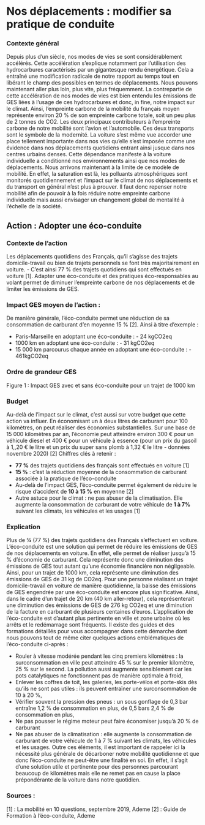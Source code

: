 # Nos déplacements : modifier sa pratique de conduite


### Contexte général
Depuis plus d’un siècle, nos modes de vies se sont considérablement accélérés. Cette accélération s’explique notamment par l’utilisation des hydrocarbures caractérisés par un gigantesque rendu énergétique. Cela a entraîné une modification radicale de notre rapport au temps tout en libérant le champ des possibles en termes de déplacements. Nous pouvons maintenant aller plus loin, plus vite, plus fréquemment. La contrepartie de cette accélération de nos modes de vies est bien entendu les émissions de GES liées à l’usage de ces hydrocarbures et donc, in fine, notre impact sur le climat. Ainsi, l’empreinte carbone de la mobilité du français moyen représente environ 20 % de son empreinte carbone totale, soit un peu plus de 2 tonnes de CO2. 
Les deux principaux contributeurs à l’empreinte carbone de notre mobilité sont l’avion et l’automobile. Ces deux transports sont le symbole de la modernité. La voiture s’est même vue accorder une place tellement importante dans nos vies qu’elle s’est imposée comme une évidence dans nos déplacements quotidiens entrant ainsi jusque dans nos centres urbains denses. Cette dépendance manifeste à la voiture individuelle a conditionné nos environnements ainsi que nos modes de déplacements. Nous arrivons maintenant à la limite de ce modèle de mobilité. En effet, la saturation est là, les polluants atmosphériques sont monitorés quotidiennement et l’impact sur le climat de nos déplacements et du transport en général n’est plus à prouver. Il faut donc repenser notre mobilité afin de pouvoir à la fois réduire notre empreinte carbone individuelle mais aussi envisager un changement global de mentalité à l’échelle de la société.


## Action : Adopter une éco-conduite
### Contexte de l’action
Les déplacements quotidiens des Français, qu’il s’agisse des trajets domicile-travail ou bien de trajets personnels se font très majoritairement en voiture. - C’est ainsi 77 % des trajets quotidiens qui sont effectués en voiture [1]. Adapter une éco-conduite et des pratiques éco-responsables au volant permet de diminuer l’empreinte carbone de nos déplacements et de limiter les émissions de GES.

### Impact GES moyen de l’action :
De manière générale, l’éco-conduite permet une réduction de sa consommation de carburant d’en moyenne 15 % [2]. Ainsi à titre d’exemple :

- Paris-Marseille en adoptant une éco-conduite : - 24 kgCO2eq
- 1000 km en adoptant une éco-conduite : - 31 kgCO2eq
- 15 000 km parcourus chaque année en adoptant une éco-conduite : - 461kgCO2eq




### Ordre de grandeur GES

Figure 1 :  Impact GES avec et sans éco-conduite pour un trajet de 1000 km 
### Budget
Au-delà de l’impact sur le climat, c’est aussi sur votre budget que cette action va influer. En économisant un à deux litres de carburant pour 100 kilomètres, on peut réaliser des économies substantielles. Sur une base de 15 000 kilomètres par an, l’économie peut atteindre environ 300 € pour un véhicule diesel et 400 € pour un véhicule à essence (pour un prix du gasoil à 1,,20 € le litre et un prix du super sans plomb à 1,32 € le litre - données novembre  2020) [2]
Chiffres clés à retenir :
- **77 %** des trajets quotidiens des français sont effectués en voiture [1]
- **15 %** : c’est la réduction moyenne de la consommation de carburant associée à la pratique de l’éco-conduite
- Au-delà de l’impact GES, l’éco-conduite permet également de réduire le risque d’accident de **10 à 15 %** en moyenne [2]
- Autre astuce pour le climat : ne pas abuser de la climatisation. Elle augmente la consommation de carburant de votre véhicule de **1 à 7%** suivant les climats, les véhicules et les usages [1]

### Explication
Plus de ¾ (77 %) des trajets quotidiens des Français s’effectuent en voiture. L’éco-conduite est une solution qui permet de réduire les émissions de GES de nos déplacements en voiture. En effet, elle permet de réaliser jusqu’à 15 % d’économie de carburant. Cela représente donc une diminution des émissions de GES tout autant qu’une économie financière non négligeable. Ainsi, pour un trajet de 1000 km, cela représente une diminution des émissions de GES de 31 kg de CO2eq. Pour une personne réalisant un trajet domicile-travail en voiture de manière quotidienne, la baisse des émissions de GES engendrée par une éco-conduite est encore plus significative. Ainsi, dans le cadre d’un trajet de 20 km (40 km aller-retour), cela représenterait une diminution des émissions de GES de 276 kg CO2eq et une diminution de la facture en carburant de plusieurs centaines d’euros. 
L’application de l’éco-conduite est d’autant plus pertinente en ville et zone urbaine où les arrêts et le redémarrage sont fréquents. Il existe des guides et des formations détaillés pour vous accompagner dans cette démarche dont nous pouvons tout de même citer quelques actions emblématiques de l’éco-conduite ci-après :
- Rouler à vitesse modérée pendant les cinq premiers kilomètres : la surconsommation en ville peut atteindre 45 % sur le premier kilomètre, 25 % sur le second. La pollution aussi augmente sensiblement car les pots catalytiques ne fonctionnent pas de manière optimale à froid,
- Enlever les coffres de toit, les galeries, les porte-vélos et porte-skis dès qu’ils ne sont pas utiles : ils peuvent entraîner une surconsommation de 10 à 20 %,
- Vérifier souvent la pression des pneus : un sous gonflage de 0,3 bar entraîne 1,2 % de consommation en plus, de 0,5 bars 2,4 % de consommation en plus,
- Ne pas pousser le régime moteur peut faire économiser jusqu’à 20 % de carburant
- Ne pas abuser de la climatisation : elle augmente la consommation de carburant de votre véhicule de 1 à 7 % suivant les climats, les véhicules et les usages.
Outre ces éléments, il est important de rappeler ici la nécessité plus générale de décarboner notre mobilité quotidienne et que donc l’éco-conduite ne peut-être une finalité en soi. En effet, il s’agit d’une solution utile et pertinente pour des personnes parcourant beaucoup de kilomètres mais elle ne remet pas en cause la place prépondérante de la voiture dans notre quotidien.

### Sources :
[1] : La mobilité en 10 questions, septembre 2019, Ademe 
[2] : Guide de Formation à l’éco-conduite, Ademe
